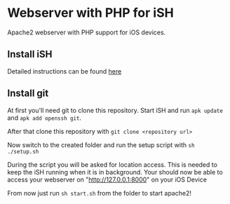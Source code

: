 # Webserver with PHP for iSH
Apache2 webserver with PHP support for iOS devices.

## Install iSH
Detailed instructions can be found [here](https://ish.app/)

## Install git
At first you'll need git to clone this repository. Start iSH and run
`apk update`
and
`apk add openssh git`.

After that clone this repository with
`git clone <repository url>`

Now switch to the created folder and run the setup script with
`sh ./setup.sh`

During the script you will be asked for location access. This is needed to keep the iSH running when it is in background.
Your should now be able to access your webserver on "http://127.0.0.1:8000" on your iOS Device

From now just run `sh start.sh` from the folder to start apache2!